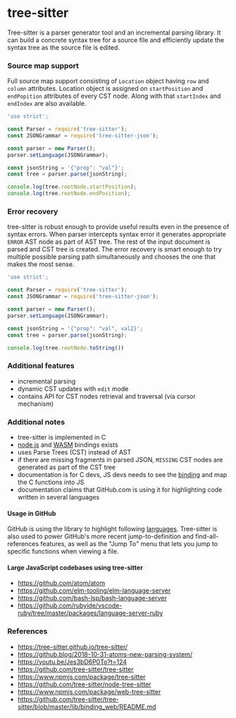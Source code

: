 # tree-sitter

Tree-sitter is a parser generator tool and an incremental parsing library. It can build a concrete syntax tree for a source file and efficiently update the syntax tree as the source file is edited.

### Source map support

Full source map support consisting of `Location` object having `row` and `column` attributes.
Location object is assigned on `startPosition` and `endPopition` attributes of every CST node.
Along with that `startIndex` and `endIndex` are also available.

```js
'use strict';

const Parser = require('tree-sitter');
const JSONGrammar = require('tree-sitter-json');

const parser = new Parser();
parser.setLanguage(JSONGrammar);

const jsonString = '{"prop": "val"}';
const tree = parser.parse(jsonString);

console.log(tree.rootNode.startPosition);
console.log(tree.rootNode.endPosition);
```

### Error recovery

tree-sitter is robust enough to provide useful results even in the presence of syntax errors.
When parser intercepts syntax error it generates appropriate `ERROR` AST node as part of AST tree.
The rest of the input document is parsed and CST tree is created. The error recovery
is smart enough to try multiple possible parsing path simultaneously and chooses the one that makes the most sense.


```js
'use strict';

const Parser = require('tree-sitter');
const JSONGrammar = require('tree-sitter-json');

const parser = new Parser();
parser.setLanguage(JSONGrammar);

const jsonString = '{"prop": "val", val2}';
const tree = parser.parse(jsonString);

console.log(tree.rootNode.toString())
```

### Additional features

 - incremental parsing
 - dynamic CST updates with `edit` mode
 - contains API for CST nodes retrieval and traversal (via cursor mechanism)

### Additional notes

 - tree-sitter is implemented in C
 - [node.js](https://github.com/tree-sitter/node-tree-sitter) and [WASM](https://www.npmjs.com/package/web-tree-sitter) bindings exists
 - uses Parse Trees (CST) instead of AST
 - if there are missing fragments in parsed JSON, `MISSING` CST nodes are generated as part of the CST tree
 - documentation is for C devs, JS devs needs to see the [binding](https://github.com/tree-sitter/node-tree-sitter/blob/master/index.js) and map the C functions into JS
 - documentation claims that GitHub.com is using it for highlighting code written in several languages

#### Usage in GitHub

GitHub is using the library to highlight following [languages](https://github.com/atom/atom/blob/4a9d56f52cab00a22744858d4077600d5365197a/package-lock.json#L7196-L7317).
Tree-sitter is also used to power GitHub's more recent jump-to-definition and
find-all-references features, as well as the "Jump To" menu that
lets you jump to specific functions when viewing a file.

#### Large JavaScript codebases using tree-sitter

 - https://github.com/atom/atom
 - https://github.com/elm-tooling/elm-language-server
 - https://github.com/bash-lsp/bash-language-server
 - https://github.com/rubyide/vscode-ruby/tree/master/packages/language-server-ruby

### References

 - https://tree-sitter.github.io/tree-sitter/
 - https://github.blog/2018-10-31-atoms-new-parsing-system/
 - https://youtu.be/Jes3bD6P0To?t=124
 - https://github.com/tree-sitter/tree-sitter
 - https://www.npmjs.com/package/tree-sitter
 - https://github.com/tree-sitter/node-tree-sitter
 - https://www.npmjs.com/package/web-tree-sitter
 - https://github.com/tree-sitter/tree-sitter/blob/master/lib/binding_web/README.md
